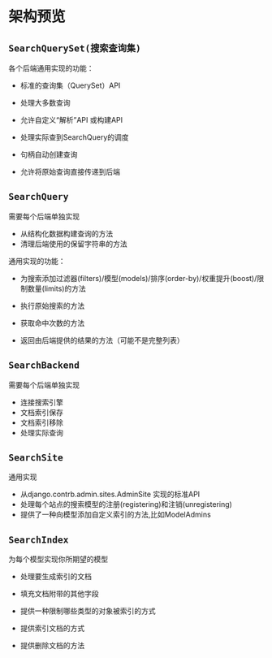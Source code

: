 # 架构预览

## `SearchQuerySet(搜索查询集)`

各个后端通用实现的功能：

* 标准的查询集（QuerySet）API
* 处理大多数查询
* 允许自定义“解析”API 或构建API

* 处理实际查到SearchQuery的调度

* 句柄自动创建查询

* 允许将原始查询直接传递到后端



## `SearchQuery`

需要每个后端单独实现

* 从结构化数据构建查询的方法
* 清理后端使用的保留字符串的方法

通用实现的功能：

* 为搜索添加过滤器\(filters\)/模型\(models\)/排序\(order-by\)/权重提升\(boost\)/限制数量\(limits\)的方法
* 执行原始搜索的方法

* 获取命中次数的方法

* 返回由后端提供的结果的方法（可能不是完整列表）



## `SearchBackend`

需要每个后端单独实现

* 连接搜索引擎
* 文档索引保存
* 文档索引移除
* 处理实际查询

## `SearchSite`

通用实现

* 从django.contrb.admin.sites.AdminSite 实现的标准API
* 处理每个站点的搜索模型的注册\(registering\)和注销\(unregistering\)
* 提供了一种向模型添加自定义索引的方法,比如ModelAdmins



## `SearchIndex`

为每个模型实现你所期望的模型

* 处理要生成索引的文档
* 填充文档附带的其他字段

* 提供一种限制哪些类型的对象被索引的方式

* 提供索引文档的方式

* 提供删除文档的方法



